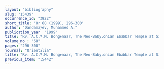 ```yaml
---
layout: "bibliography"
slug: "15439"
occurrence_id: "2922"
short_title: "Or 68 (1999), 296-300"
author: "Dandamayev, Muhammed A."
publication_year: "1999"
title: "Rv. A.C.V.M. Bongenaar, The Neo-Babylonian Ebabbar Temple at Sippar, PIHANS 80 (Leiden 1997)"
volume_no_: "68"
pages: "296-300"
journal: "Orientalia"
title: "Rv. A.C.V.M. Bongenaar, The Neo-Babylonian Ebabbar Temple at Sippar, PIHANS 80 (Leiden 1997)"
previous_item: "15442"
---
```

